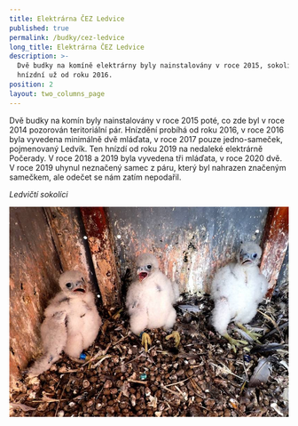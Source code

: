 ```yaml
---
title: Elektrárna ČEZ Ledvice
published: true
permalink: /budky/cez-ledvice
long_title: Elektrárna ČEZ Ledvice
description: >-
  Dvě budky na komíně elektrárny byly nainstalovány v roce 2015, sokoli zde
  hnízdní už od roku 2016. 
position: 2
layout: two_columns_page
---
```

Dvě budky na komín byly nainstalovány v roce 2015 poté, co zde byl v roce 2014 pozorován teritoriální pár. Hnízdění probíhá od roku 2016, v roce 2016 byla vyvedena minimálně dvě mláďata, v roce 2017 pouze jedno-sameček, pojmenovaný Ledvík. Ten hnízdí od roku 2019 na nedaleké elektrárně Počerady. V roce 2018 a 2019 byla vyvedena tři mláďata, v roce 2020 dvě. V roce 2019 uhynul neznačený samec z páru, který byl nahrazen značeným samečkem, ale odečet se nám zatím nepodařil.



_Ledvičtí sokolíci_

![mláďata sokola](/media/sokolici-foto-ez_compressed.jpg "mláďata sokola")
